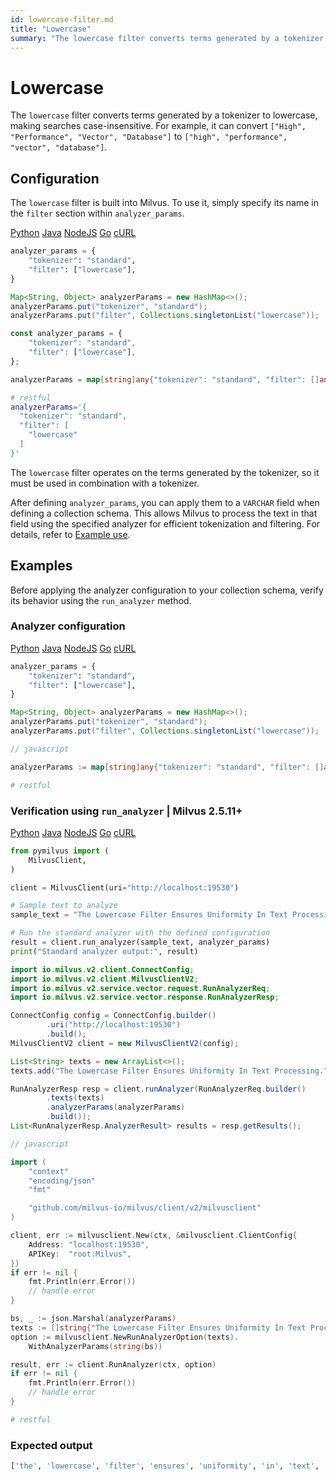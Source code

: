 ```yaml
---
id: lowercase-filter.md
title: "Lowercase"
summary: "The lowercase filter converts terms generated by a tokenizer to lowercase, making searches case-insensitive. For example, it can convert [\"High\", \"Performance\", \"Vector\", \"Database\"] to [\"high\", \"performance\", \"vector\", \"database\"]."
---
```


# Lowercase

The `lowercase` filter converts terms generated by a tokenizer to lowercase, making searches case-insensitive. For example, it can convert `["High", "Performance", "Vector", "Database"]` to `["high", "performance", "vector", "database"]`.

## Configuration

The `lowercase` filter is built into Milvus. To use it, simply specify its name in the `filter` section within `analyzer_params`.

<div class="multipleCode">
    <a href="#python">Python</a>
    <a href="#java">Java</a>
    <a href="#javascript">NodeJS</a>
    <a href="#go">Go</a>
    <a href="#bash">cURL</a>
</div>

```python
analyzer_params = {
    "tokenizer": "standard",
    "filter": ["lowercase"],
}
```

```java
Map<String, Object> analyzerParams = new HashMap<>();
analyzerParams.put("tokenizer", "standard");
analyzerParams.put("filter", Collections.singletonList("lowercase"));
```

```javascript
const analyzer_params = {
    "tokenizer": "standard",
    "filter": ["lowercase"],
};
```

```go
analyzerParams = map[string]any{"tokenizer": "standard", "filter": []any{"lowercase"}}
```

```bash
# restful
analyzerParams='{
  "tokenizer": "standard",
  "filter": [
    "lowercase"
  ]
}'
```

The `lowercase` filter operates on the terms generated by the tokenizer, so it must be used in combination with a tokenizer.

After defining `analyzer_params`, you can apply them to a `VARCHAR` field when defining a collection schema. This allows Milvus to process the text in that field using the specified analyzer for efficient tokenization and filtering. For details, refer to [Example use](analyzer-overview.md#Example-use).

## Examples

Before applying the analyzer configuration to your collection schema, verify its behavior using the `run_analyzer` method.

### Analyzer configuration

<div class="multipleCode">
    <a href="#python">Python</a>
    <a href="#java">Java</a>
    <a href="#javascript">NodeJS</a>
    <a href="#go">Go</a>
    <a href="#bash">cURL</a>
</div>

```python
analyzer_params = {
    "tokenizer": "standard",
    "filter": ["lowercase"],
}
```

```java
Map<String, Object> analyzerParams = new HashMap<>();
analyzerParams.put("tokenizer", "standard");
analyzerParams.put("filter", Collections.singletonList("lowercase"));
```

```javascript
// javascript
```

```go
analyzerParams := map[string]any{"tokenizer": "standard", "filter": []any{"lowercase"}}
```

```bash
# restful
```

### Verification using `run_analyzer` | Milvus 2.5.11+

<div class="multipleCode">
    <a href="#python">Python</a>
    <a href="#java">Java</a>
    <a href="#javascript">NodeJS</a>
    <a href="#go">Go</a>
    <a href="#bash">cURL</a>
</div>

```python
from pymilvus import (
    MilvusClient,
)

client = MilvusClient(uri="http://localhost:19530")

# Sample text to analyze
sample_text = "The Lowercase Filter Ensures Uniformity In Text Processing."

# Run the standard analyzer with the defined configuration
result = client.run_analyzer(sample_text, analyzer_params)
print("Standard analyzer output:", result)
```

```java
import io.milvus.v2.client.ConnectConfig;
import io.milvus.v2.client.MilvusClientV2;
import io.milvus.v2.service.vector.request.RunAnalyzerReq;
import io.milvus.v2.service.vector.response.RunAnalyzerResp;

ConnectConfig config = ConnectConfig.builder()
        .uri("http://localhost:19530")
        .build();
MilvusClientV2 client = new MilvusClientV2(config);

List<String> texts = new ArrayList<>();
texts.add("The Lowercase Filter Ensures Uniformity In Text Processing.");

RunAnalyzerResp resp = client.runAnalyzer(RunAnalyzerReq.builder()
        .texts(texts)
        .analyzerParams(analyzerParams)
        .build());
List<RunAnalyzerResp.AnalyzerResult> results = resp.getResults();
```

```javascript
// javascript
```

```go
import (
    "context"
    "encoding/json"
    "fmt"

    "github.com/milvus-io/milvus/client/v2/milvusclient"
)

client, err := milvusclient.New(ctx, &milvusclient.ClientConfig{
    Address: "localhost:19530",
    APIKey:  "root:Milvus",
})
if err != nil {
    fmt.Println(err.Error())
    // handle error
}

bs, _ := json.Marshal(analyzerParams)
texts := []string{"The Lowercase Filter Ensures Uniformity In Text Processing."}
option := milvusclient.NewRunAnalyzerOption(texts).
    WithAnalyzerParams(string(bs))

result, err := client.RunAnalyzer(ctx, option)
if err != nil {
    fmt.Println(err.Error())
    // handle error
}
```

```bash
# restful
```

### Expected output

```python
['the', 'lowercase', 'filter', 'ensures', 'uniformity', 'in', 'text', 'processing']
```